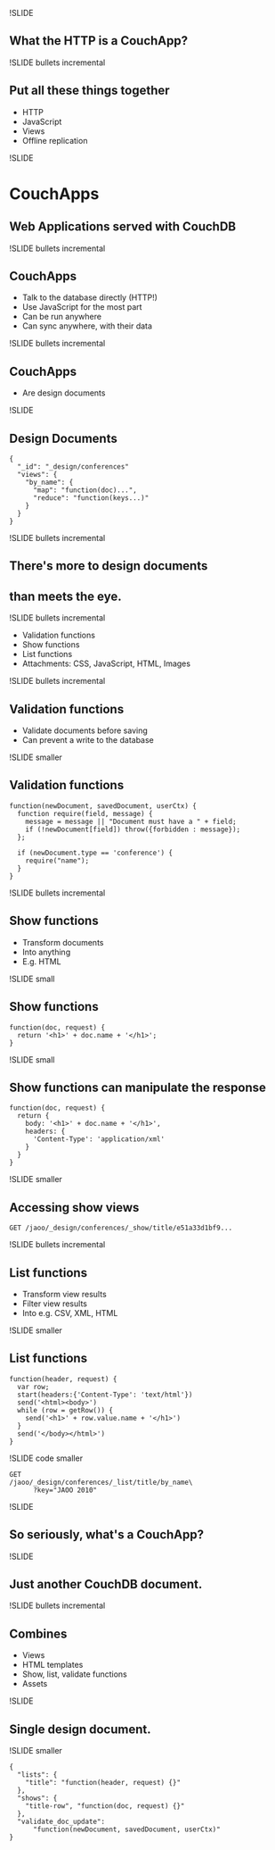 !SLIDE

## What the HTTP is a CouchApp? ##

!SLIDE bullets incremental

## Put all these things together ##

* HTTP
* JavaScript
* Views
* Offline replication

!SLIDE

# CouchApps #

## Web Applications served with CouchDB ##

!SLIDE bullets incremental

## CouchApps ##

* Talk to the database directly (HTTP!)
* Use JavaScript for the most part
* Can be run anywhere
* Can sync anywhere, with their data

!SLIDE bullets incremental

## CouchApps ##

* Are design documents

!SLIDE

## Design Documents ##

    {
      "_id": "_design/conferences"
      "views": {
        "by_name": {
          "map": "function(doc)...",
          "reduce": "function(keys...)"
        }
      }
    }

!SLIDE bullets incremental

## There's more to design documents ##
## than meets the eye. ##

!SLIDE bullets incremental

* Validation functions
* Show functions
* List functions
* Attachments: CSS, JavaScript, HTML, Images

!SLIDE bullets incremental

## Validation functions ##

* Validate documents before saving
* Can prevent a write to the database

!SLIDE smaller

## Validation functions ##

    function(newDocument, savedDocument, userCtx) {
      function require(field, message) {
        message = message || "Document must have a " + field;
        if (!newDocument[field]) throw({forbidden : message});
      };
      
      if (newDocument.type == 'conference') {
        require("name");
      }
    }

!SLIDE bullets incremental

## Show functions ##

* Transform documents
* Into anything
* E.g. HTML

!SLIDE small

## Show functions ##

    function(doc, request) {
      return '<h1>' + doc.name + '</h1>';
    }

!SLIDE small

## Show functions can manipulate the response ##

    function(doc, request) {
      return {
        body: '<h1>' + doc.name + '</h1>',
        headers: {
          'Content-Type': 'application/xml'
        }
      }
    }

!SLIDE smaller

## Accessing show views ##

    GET /jaoo/_design/conferences/_show/title/e51a33d1bf9...

!SLIDE bullets incremental

## List functions ##

* Transform view results
* Filter view results
* Into e.g. CSV, XML, HTML

!SLIDE smaller

## List functions ##

    function(header, request) {
      var row;
      start(headers:{'Content-Type': 'text/html'})
      send('<html><body>')
      while (row = getRow()) {
        send('<h1>' + row.value.name + '</h1>')
      }
      send('</body></html>')
    }

!SLIDE code smaller

    GET
    /jaoo/_design/conferences/_list/title/by_name\
          ?key="JAOO 2010"

!SLIDE

## So seriously, what's a CouchApp? ##

!SLIDE

## Just another CouchDB document. ##

!SLIDE bullets incremental

## Combines ##

* Views
* HTML templates
* Show, list, validate functions
* Assets

!SLIDE

## Single design document. ##

!SLIDE smaller

    {
      "lists": {
        "title": "function(header, request) {}"
      },
      "shows": {
        "title-row", "function(doc, request) {}"
      },
      "validate_doc_update":
          "function(newDocument, savedDocument, userCtx)"
    }

